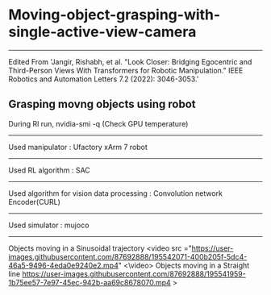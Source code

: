 



# Moving-object-grasping-with-single-active-view-camera
-------------

Edited From 'Jangir, Rishabh, et al. "Look Closer: Bridging Egocentric and Third-Person Views With Transformers for Robotic Manipulation." IEEE Robotics and Automation Letters 7.2 (2022): 3046-3053.'

Grasping movng objects using robot
-------------

During Rl run,
nvidia-smi -q (Check GPU temperature)

------

Used manipulator : Ufactory xArm 7 robot 

------
Used RL algorithm : SAC  

------
Used algorithm for vision data processing : Convolution network Encoder(CURL)

------
Used simulator : mujoco  

------


Objects moving in a Sinusoidal trajectory 
<video src ="https://user-images.githubusercontent.com/87692888/195542071-400b205f-5dc4-46a5-9496-4eda0e9240e2.mp4"
<\video>
Objects moving in a Straight line 
https://user-images.githubusercontent.com/87692888/195541959-1b75ee57-7e97-45ec-942b-aa69c8678070.mp4 >
